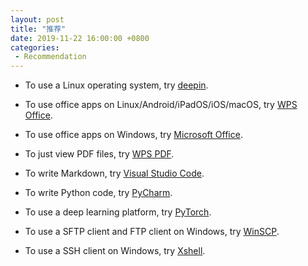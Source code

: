 ```yaml
---
layout: post
title: "推荐"
date: 2019-11-22 16:00:00 +0800
categories: 
 - Recommendation
---
```


- To use a Linux operating system, try [deepin](https://www.deepin.org/).

<!-- more -->

- To use office apps on Linux/Android/iPadOS/iOS/macOS, try [WPS Office](https://www.wps.com/).

- To use office apps on Windows, try [Microsoft Office](https://products.office.com/zh-cn/home).

- To just view PDF files, try [WPS PDF](https://wpspdf.cn/).

- To write Markdown, try [Visual Studio Code](https://code.visualstudio.com/).

- To write Python code, try [PyCharm](https://www.jetbrains.com/pycharm/).

- To use a deep learning platform, try [PyTorch](https://pytorch.org/).

- To use a SFTP client and FTP client on Windows, try [WinSCP](https://winscp.net/eng/index.php).

- To use a SSH client on Windows, try [Xshell](https://www.netsarang.com/en/xshell/).
